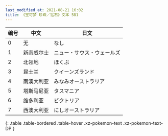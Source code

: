 ```yaml
---
last_modified_at: 2021-08-21 16:02
title: 《宝可梦 珍珠／钻石》文本 581
---
```

| 编号 | 中文 | 日文 |
| ---- | ---- | ---- |
| 0 | 无 | なし |
| 1 | 新南威尔士 | ニュー・サウス・ウェールズ |
| 2 | 北领地 | ほくぶ |
| 3 | 昆士兰 | クイーンズランド |
| 4 | 南澳大利亚 | みなみオーストラリア |
| 5 | 塔斯马尼亚 | タスマニア |
| 6 | 维多利亚 | ビクトリア |
| 7 | 西澳大利亚 | にしオーストラリア |
{: .table .table-bordered .table-hover .xz-pokemon-text .xz-pokemon-text-DP }